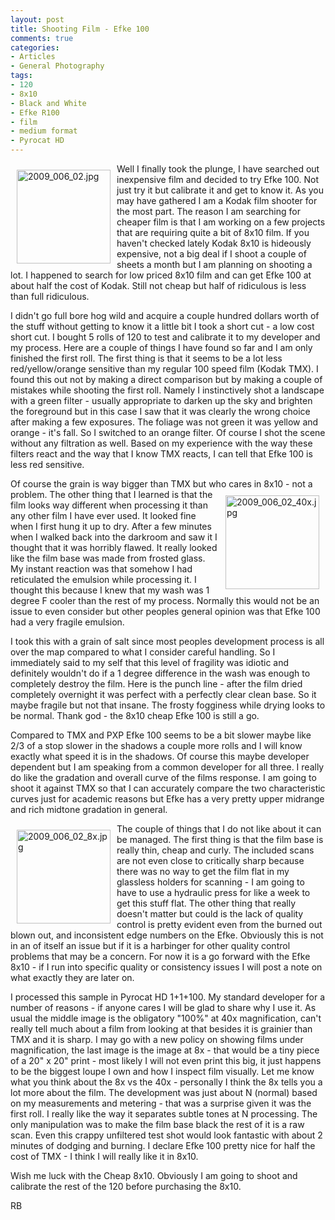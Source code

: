 ```yaml
---
layout: post
title: Shooting Film - Efke 100
comments: true
categories:
- Articles
- General Photography
tags:
- 120
- 8x10
- Black and White
- Efke R100
- film
- medium format
- Pyrocat HD
---
```

<a rel="lightbox" href="/wp-content/uploads/2009/10/2009_006_02.jpg"><img title="2009_006_02.jpg" src="/wp-content/uploads/2009/10/.thumbs/.2009_006_02.jpg" border="0" alt="2009_006_02.jpg" hspace="10" vspace="10" width="150" height="150" align="left" /></a>Well I finally took the plunge, I have searched out inexpensive film and decided to try Efke 100. Not just try it but calibrate it and get to know it. As you may have gathered I am a Kodak film shooter for the most part. The reason I am searching for cheaper film is that I am working on a few projects that are requiring quite a bit of 8x10 film. If you haven't checked lately Kodak 8x10 is hideously expensive, not a big deal if I shoot a couple of sheets a month but I am planning on shooting a lot. I happened to search for low priced 8x10 film and can get Efke 100 at about half the cost of Kodak. Still not cheap but half of ridiculous is less than full ridiculous.

I didn't go full bore hog wild and acquire a couple hundred dollars worth of the stuff without getting to know it a little bit I took a short cut - a low cost short cut. I bought 5 rolls of 120 to test and calibrate it to my developer and my process. Here are a couple of things I have found so far and I am only finished the first roll. The first thing is that it seems to be a lot less red/yellow/orange sensitive than my regular 100 speed film (Kodak TMX). I found this out not by making a direct comparison but by making a couple of mistakes while shooting the first roll. Namely I instinctively shot a landscape with a green filter - usually appropriate to darken up the sky and brighten the foreground but in this case I saw that it was clearly the wrong choice after making a few exposures. The foliage was not green it was yellow and orange - it's fall. So I switched to an orange filter. Of course I shot the scene without any filtration as well. Based on my experience with the way these filters react and the way that I know TMX reacts, I can tell that Efke 100 is less red sensitive.

Of course the grain is way bigger than TMX but who cares in 8x10 - not a problem. The other thing<a rel="lightbox" href="/wp-content/uploads/2009/10/2009_006_02_40x.jpg"><img title="2009_006_02_40x.jpg" src="/wp-content/uploads/2009/10/.thumbs/.2009_006_02_40x.jpg" border="0" alt="2009_006_02_40x.jpg" hspace="10" vspace="10" width="150" height="150" align="right" /></a> that I learned is that the film looks way different when processing it than any other film I have ever used. It looked fine when I first hung it up to dry. After a few minutes when I walked back into the darkroom and saw it I thought that it was horribly flawed. It really looked like the film base was made from frosted glass. My instant reaction was that somehow I had reticulated the emulsion while processing it. I thought this because I knew that my wash was 1 degree F cooler than the rest of my process. Normally this would not be an issue to even consider but other peoples general opinion was that Efke 100 had a very fragile emulsion.

I took this with a grain of salt since most peoples development process is all over the map compared to what I consider careful handling. So I immediately said to my self that this level of fragility was idiotic and definitely wouldn't do if a 1 degree difference in the wash was enough to completely destroy the film. Here is the punch line - after the film dried completely overnight it was perfect with a perfectly clear clean base. So it maybe fragile but not that insane. The frosty fogginess while drying looks to be normal. Thank god - the 8x10 cheap Efke 100 is still a go.

Compared to TMX and PXP Efke 100 seems to be a bit slower maybe like 2/3 of a stop slower in the shadows a couple more rolls and I will know exactly what speed it is in the shadows. Of course this maybe developer dependent but I am speaking from a common developer for all three. I really do like the gradation and overall curve of the films response. I am going to shoot it against TMX so that I can accurately compare the two characteristic curves just for academic reasons but Efke has a very pretty upper midrange and rich midtone gradation in general.

<a rel="lightbox" href="/wp-content/uploads/2009/10/2009_006_02_8x.jpg"><img title="2009_006_02_8x.jpg" src="/wp-content/uploads/2009/10/.thumbs/.2009_006_02_8x.jpg" border="0" alt="2009_006_02_8x.jpg" hspace="10" vspace="10" width="150" height="150" align="left" /></a>The couple of things that I do not like about it can be managed. The first thing is that the film base is really thin, cheap and curly. The included scans are not even close to critically sharp because there was no way to get the film flat in my glassless holders for scanning - I am going to have to use a hydraulic press for like a week to get this stuff flat. The other thing that really doesn't matter but could is the lack of quality control is pretty evident even from the burned out blown out, and inconsistent edge numbers on the Efke. Obviously this is not in an of itself an issue but if it is a harbinger for other quality control problems that may be a concern. For now it is a go forward with the Efke 8x10 - if I run into specific quality or consistency issues I will post a note on what exactly they are later on.

I processed this sample in Pyrocat HD 1+1+100. My standard developer for a number of reasons - if anyone cares I will be glad to share why I use it. As usual the middle image is the obligatory "100%" at 40x magnification, can't really tell much about a film from looking at that besides it is grainier than TMX and it is sharp. I may go with a new policy on showing films under magnification, the last image is the image at 8x - that would be a tiny piece of a 20" x 20" print - most likely I will not even print this big, it just happens to be the biggest loupe I own and how I inspect film visually. Let me know what you think about the 8x vs the 40x - personally I think the 8x tells you a lot more about the film. The development was just about N (normal) based on my measurements and metering - that was a surprise given it was the first roll. I really like the way it separates subtle tones at N processing. The only manipulation was to make the film base black the rest of it is a raw scan. Even this crappy unfiltered test shot would look fantastic with about 2 minutes of dodging and burning. I declare Efke 100 pretty nice for half the cost of TMX - I think I will really like it in 8x10.

Wish me luck with the Cheap 8x10. Obviously I am going to shoot and calibrate the rest of the 120 before purchasing the 8x10.

RB